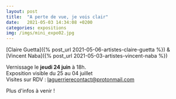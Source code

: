 ```yaml
---
layout: post
title:  "A perte de vue, je vois clair"
date:   2021-05-03 14:34:08 +0200
categories: expositions
img: /imgs/mini_expo02.jpg
---
```


[Claire Guetta]({% post_url 2021-05-06-artistes-claire-guetta %}) & [Vincent Naba]({% post_url 2021-05-03-artistes-vincent-naba %})


Vernissage le **jeudi 24 juin** à 18h.  
Exposition visible du 25 au 04 juillet  
Visites sur RDV : laguerrierecontact@protonmail.com


Plus d'infos à venir !
